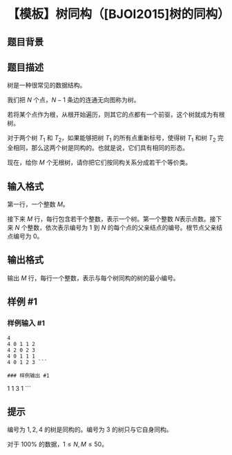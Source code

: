 # 【模板】树同构（[BJOI2015]树的同构）

## 题目背景



## 题目描述

树是一种很常见的数据结构。

我们把 $N$ 个点，$N-1$ 条边的连通无向图称为树。

若将某个点作为根，从根开始遍历，则其它的点都有一个前驱，这个树就成为有根树。

对于两个树 $T_1$ 和 $T_2$，如果能够把树 $T_1$ 的所有点重新标号，使得树 $T_1$ 和树 $T_2$ 完全相同，那么这两个树是同构的。也就是说，它们具有相同的形态。

现在，给你 $M$ 个无根树，请你把它们按同构关系分成若干个等价类。

## 输入格式

第一行，一个整数 $M$。

接下来 $M$ 行，每行包含若干个整数，表示一个树。第一个整数 $N$表示点数。接下来 $N$ 个整数，依次表示编号为 $1$ 到 $N$ 的每个点的父亲结点的编号。根节点父亲结点编号为 $0$。

## 输出格式

输出 $M$ 行，每行一个整数，表示与每个树同构的树的最小编号。

## 样例 #1

### 样例输入 #1
```
4 
4 0 1 1 2 
4 2 0 2 3 
4 0 1 1 1 
4 0 1 2 3 ```

### 样例输出 #1

```
1 
1 
3 
1 ```

## 提示

编号为 $1, 2, 4$ 的树是同构的。编号为 $3$ 的树只与它自身同构。

对于 $100\%$ 的数据，$1\leq N,M\leq 50$。

